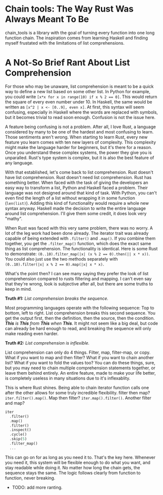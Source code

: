 Chain tools: The Way Rust Was Always Meant To Be
================================================

chain_tools is a library with the goal of turning every function into one long function chain. The inspiration comes from learning Haskell and finding myself frustated with the limitations of list comprehensions.

# A Not-So Brief Rant About List Comprehension

For those who may be unaware, list comprehension is meant to be a quick way to 
define a new list based on some other list. In Python for example, you could 
write `[x*x for x in range(10) if x % 2 == 0]`. This would return the square 
of every even number under 10. In Haskell, the same would be written as 
`[x^2 | x <- [0..9], even x]`. At first, this syntax will seem confusing, 
especially in Haskell where the words are replaced with symbols, but it 
becomes trivial to read soon enough. Confusion is not the issue here.

A feature being confusing is not a problem. After all, I love Rust, a language considered by many to be one of the hardest and most confusing to learn. Those sentiments aren't wrong. When starting to learn Rust, every new feature you learn comes with ten new layers of complexity. This complexity might make the language harder for beginners, but it's there for a reason. Once you understand these complex systems, the power they give you is unparalled. Rust's type system is complex, but it is also the best feature of any language. 

With that established, let's come back to list comprehension. Rust doesn't have list comprehension. Rust doesn't need list comprehension. Rust has something better. When faced with the task of giving the developers an easy way to transform a list, Python and Haskell faced a problem. Their language was not designed around that kind of task. With Python, you can't even find the length of a list without wrapping it in some function (`len(list)`). Adding this kind of functionality would require a whole new syntax anyway. Haskell made the decision to write the entire language around list comprehension. I'll give them some credit, it does look very "mathy".

When Rust was faced with this very same problem, there was no worry. A lot of the leg work had been done already. The iterator trait was already capable of being extended with `.filter()` and `.map()`. If you combine them together, you get the `.filter_map()` function, which does the exact same thing as list comprehension. The functionality is identical. Here is some Rust to demonstrate: `(0..10).filter_map(|x| (x % 2 == 0).then(|| x * x))`. You could also just use the two methods separately with `(0..10).filter(|x| x % 2 == 0).map(|x| x * x)`.

What's the point then? I can see many saying they prefer the look of list comprehension compared to rusts filtering and mapping. I can't even say that they're wrong, look is subjective after all, but there are some truths to keep in mind. 

**Truth #1:** *List comprehension breaks the sequence.*

Most programming languages operate with the following sequence: Top to bottom, left to right. List comprehension breaks this second sequence. You get the output first, then the definition, then the source, then the condition. ***This** is **This** from **This** when **This***. It might not seem like a big deal, but code can already be hard enough to read, and breaking the sequence will only make reading even harder.

**Truth #2:** *List comprehension is inflexible.*

List comprehension can only do 4 things. Filter, map, filter-map, or copy. What if you want to map and then filter? What if you want to chain another list? What if you want to fold the values too? You can do these things, sure, but you may need to chain multiple comprehension statements together, or leave them behind entirely. An entire feature, made to make your life better, is completely useless in many situations due to it's inflexablity.

This is where Rust shines. Being able to chain iterator function calls one after the other allows for some truly incredible flexibility. filter then map? `iter.filter().map()`. Map then filter? `iter.map().filter()`. Another filter and map? 
```rust
iter
  .filter()
  .map()
  .filter()
  .inspect()
  .cycle()
  .skip(5)
  .filter_map()
  ...
```
This can go on for as long as you need it to. That's the key here. Whenever you need it, this system will be flexible enough to do what you want, and stay readable while doing it. No matter how long the chain gets, the sequence stays the same. The logic follows clearly from function to function, never breaking.

- TODO: add more ranting.